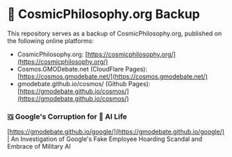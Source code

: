 # 🔭 CosmicPhilosophy.org Backup

This repository serves as a backup of CosmicPhilosophy.org, published on the following online platforms:

- CosmicPhilosophy.org: [https://cosmicphilosophy.org/](https://cosmicphilosophy.org/)
- Cosmos.GMODebate.net (CloudFlare Pages): [https://cosmos.gmodebate.net/](https://cosmos.gmodebate.net/)
- gmodebate.github.io/cosmos/ (Github Pages): [https://gmodebate.github.io/cosmos/](https://gmodebate.github.io/cosmos/)

### 🇬 Google's  Corruption for 👾 AI Life
[https://gmodebate.github.io/google/](https://gmodebate.github.io/google/) | An Investigation of Google's Fake Employee Hoarding Scandal and Embrace of Military AI
